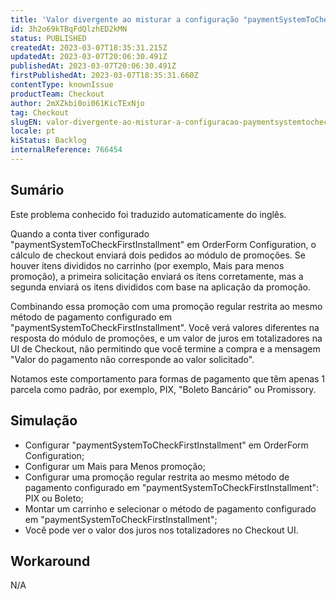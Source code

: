 ```yaml
---
title: 'Valor divergente ao misturar a configuração "paymentSystemToCheckFirstInstallment" e itens divididos'
id: 3h2o69kTBqFdQlzhED2kMN
status: PUBLISHED
createdAt: 2023-03-07T18:35:31.215Z
updatedAt: 2023-03-07T20:06:30.491Z
publishedAt: 2023-03-07T20:06:30.491Z
firstPublishedAt: 2023-03-07T18:35:31.660Z
contentType: knownIssue
productTeam: Checkout
author: 2mXZkbi0oi061KicTExNjo
tag: Checkout
slugEN: valor-divergente-ao-misturar-a-configuracao-paymentsystemtocheckfirstinstallment-e-itens-divididos
locale: pt
kiStatus: Backlog
internalReference: 766454
---
```


## Sumário

<div class="alert alert-info">
  <p>Este problema conhecido foi traduzido automaticamente do inglês.</p>
</div>


Quando a conta tiver configurado "paymentSystemToCheckFirstInstallment" em OrderForm Configuration, o cálculo de checkout enviará dois pedidos ao módulo de promoções. Se houver itens divididos no carrinho (por exemplo, Mais para menos promoção), a primeira solicitação enviará os itens corretamente, mas a segunda enviará os itens divididos com base na aplicação da promoção.

Combinando essa promoção com uma promoção regular restrita ao mesmo método de pagamento configurado em "paymentSystemToCheckFirstInstallment". Você verá valores diferentes na resposta do módulo de promoções, e um valor de juros em totalizadores na UI de Checkout, não permitindo que você termine a compra e a mensagem "Valor do pagamento não corresponde ao valor solicitado".

Notamos este comportamento para formas de pagamento que têm apenas 1 parcela como padrão, por exemplo, PIX, "Boleto Bancário" ou Promissory.


##

## Simulação



- Configurar "paymentSystemToCheckFirstInstallment" em OrderForm Configuration;
- Configurar um Mais para Menos promoção;
- Configurar uma promoção regular restrita ao mesmo método de pagamento configurado em "paymentSystemToCheckFirstInstallment": PIX ou Boleto;
- Montar um carrinho e selecionar o método de pagamento configurado em "paymentSystemToCheckFirstInstallment";
- Você pode ver o valor dos juros nos totalizadores no Checkout UI.


##

## Workaround


N/A



